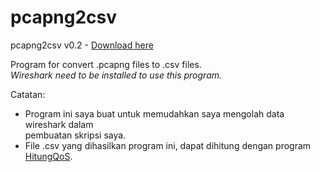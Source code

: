 # pcapng2csv
pcapng2csv v0.2 - [Download here]

Program for convert .pcapng files to .csv files.  
*Wireshark need to be installed to use this program.*

Catatan:  
- Program ini saya buat untuk memudahkan saya mengolah data wireshark dalam  
  pembuatan skripsi saya.
- File .csv yang dihasilkan program ini, dapat dihitung dengan program [HitungQoS].

[Download here]: https://raw.githubusercontent.com/yasawibu/pcapng2csv/master/build/pcapng2csv-v0.2.zip
[HitungQoS]: https://github.com/yasawibu/HitungQoS
